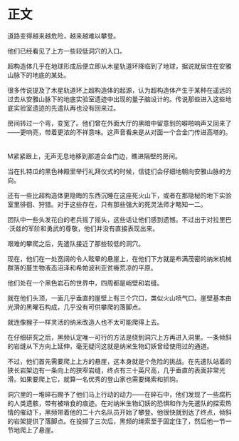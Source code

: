 # 正文

道路变得越来越危险，越来越难以攀登。

他们已经看见了上方一些较低洞穴的入口。

超构造体几乎在地球形成后便立即从木星轨道环降临到了地球，据说就居住在安雅山脉下的地底的某处。

很多传说提及了木星轨道环上超构造体的起源，认为超构造体产生于某种在遥远的过去从安雅山脉下的地底实验室遗迹中出现的量子脑设计的。传说那些进入这些地底实验室遗迹的先遣队再也没有回来过。

房间转过一个弯，变宽了。他们曾在外面大厅的黑暗中留意到的噼啪响声又回来了——更响亮，带着更浓的不祥意味。这声音看来是从对面一个合金门传进高塔的。 　　

M紧紧跟上，无声无息地移到那道合金门边，瞧进隔壁的房间。

当在扎特瓜的黑色神殿里举行礼拜仪式的时候，信徒们会仔细地朝向安雅山脉的方向。

还有一些比超构造体更隐晦的东西沉睡在这座死火山下，或者在那隐秘的地下实验室里徘徊、狩猎。对于这些存在，只有那些强大的死灵法师才略知一二。

团队中一些头发花白的老兵摇了摇头，这些话让他们感到遗憾。不过出于对拉里巴·沃兹的军阶和勇武的尊敬，他们并没有直接表现出来。

艰难的攀爬之后，先遣队接近了那些较低的洞穴。

现在，他们在一处宽阔的令人眩晕的悬崖上，在他们下方就是布满茂密的纳米机械群落的蔓生物液态沼泽和希帕波利亚贫瘠荒凉的平原。

他们处在一个黑色岩石的世界中，四周都是峭壁和岩缝。

就在他们头顶，一面几乎垂直的崖壁上有三个穴口，类似火山喷气口。崖壁基本由光滑的黑曜石构成，几乎没有可供攀爬的落脚点。

就连像猴子一样灵活的纳米改造人也不太可能爬得上去。

在仔细研究之后，黑频认定唯一可行的方法是绕到洞穴上方再进入洞里。一条倾斜的岩缝从下方向上延伸，毫无疑问这就是纳米生物幻妖曾经使用过的通道。

不过，他们首先需要爬上上方的悬崖，这本身就是个危险的挑战。在先遣队站着的狭长岩架边有一条向上的狭窄岩缝，终点有三十英尺高，几乎垂直的表面非常光滑。如果要爬上它，就算一名优秀的登山家也需要绳索和抓钩。

 洞穴里的一堆碎石赐予了他们马上行动的动力——在碎石中，他们发现了一些腐朽的人类遗骸，带有被啃食的痕迹。在对纳米生物幻妖的恐惧和作为先遣队的探索热情的催动下，黑频带着他的二十六名队员开始了攀登。他很快就到达了终点，倾斜的岩架提供了落脚点。在投掷了三次后，黑频的绳索至于固定住了，然后他一节一节地爬上了悬崖。  


